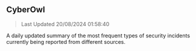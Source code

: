 ## CyberOwl 
> Last Updated 20/08/2024 01:58:40 


A daily updated summary of the most frequent types of security incidents currently being reported from different sources.

